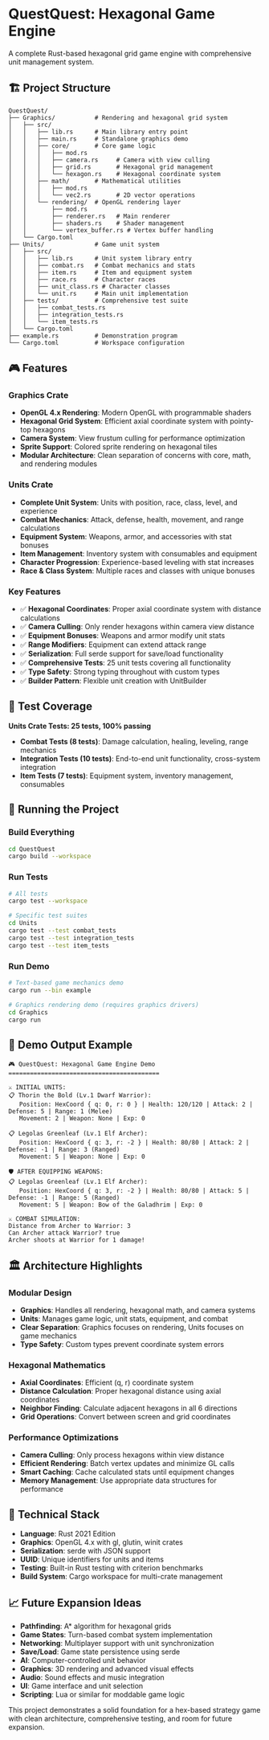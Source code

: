 # QuestQuest: Hexagonal Game Engine

A complete Rust-based hexagonal grid game engine with comprehensive unit management system.

## 🏗️ Project Structure

```
QuestQuest/
├── Graphics/           # Rendering and hexagonal grid system
│   ├── src/
│   │   ├── lib.rs      # Main library entry point
│   │   ├── main.rs     # Standalone graphics demo
│   │   ├── core/       # Core game logic
│   │   │   ├── mod.rs
│   │   │   ├── camera.rs     # Camera with view culling
│   │   │   ├── grid.rs       # Hexagonal grid management
│   │   │   └── hexagon.rs    # Hexagonal coordinate system
│   │   ├── math/       # Mathematical utilities
│   │   │   ├── mod.rs
│   │   │   └── vec2.rs       # 2D vector operations
│   │   └── rendering/  # OpenGL rendering layer
│   │       ├── mod.rs
│   │       ├── renderer.rs   # Main renderer
│   │       ├── shaders.rs    # Shader management
│   │       └── vertex_buffer.rs # Vertex buffer handling
│   └── Cargo.toml
├── Units/              # Game unit system
│   ├── src/
│   │   ├── lib.rs      # Unit system library entry
│   │   ├── combat.rs   # Combat mechanics and stats
│   │   ├── item.rs     # Item and equipment system
│   │   ├── race.rs     # Character races
│   │   ├── unit_class.rs # Character classes
│   │   └── unit.rs     # Main unit implementation
│   ├── tests/          # Comprehensive test suite
│   │   ├── combat_tests.rs
│   │   ├── integration_tests.rs
│   │   └── item_tests.rs
│   └── Cargo.toml
├── example.rs          # Demonstration program
└── Cargo.toml          # Workspace configuration
```

## 🎮 Features

### Graphics Crate
- **OpenGL 4.x Rendering**: Modern OpenGL with programmable shaders
- **Hexagonal Grid System**: Efficient axial coordinate system with pointy-top hexagons
- **Camera System**: View frustum culling for performance optimization
- **Sprite Support**: Colored sprite rendering on hexagonal tiles
- **Modular Architecture**: Clean separation of concerns with core, math, and rendering modules

### Units Crate
- **Complete Unit System**: Units with position, race, class, level, and experience
- **Combat Mechanics**: Attack, defense, health, movement, and range calculations
- **Equipment System**: Weapons, armor, and accessories with stat bonuses
- **Item Management**: Inventory system with consumables and equipment
- **Character Progression**: Experience-based leveling with stat increases
- **Race & Class System**: Multiple races and classes with unique bonuses

### Key Features
- ✅ **Hexagonal Coordinates**: Proper axial coordinate system with distance calculations
- ✅ **Camera Culling**: Only render hexagons within camera view distance
- ✅ **Equipment Bonuses**: Weapons and armor modify unit stats
- ✅ **Range Modifiers**: Equipment can extend attack range
- ✅ **Serialization**: Full serde support for save/load functionality
- ✅ **Comprehensive Tests**: 25 unit tests covering all functionality
- ✅ **Type Safety**: Strong typing throughout with custom types
- ✅ **Builder Pattern**: Flexible unit creation with UnitBuilder

## 🧪 Test Coverage

**Units Crate Tests: 25 tests, 100% passing**
- **Combat Tests (8 tests)**: Damage calculation, healing, leveling, range mechanics
- **Integration Tests (10 tests)**: End-to-end unit functionality, cross-system integration  
- **Item Tests (7 tests)**: Equipment system, inventory management, consumables

## 🚀 Running the Project

### Build Everything
```bash
cd QuestQuest
cargo build --workspace
```

### Run Tests
```bash
# All tests
cargo test --workspace

# Specific test suites
cd Units
cargo test --test combat_tests
cargo test --test integration_tests
cargo test --test item_tests
```

### Run Demo
```bash
# Text-based game mechanics demo
cargo run --bin example

# Graphics rendering demo (requires graphics drivers)
cd Graphics
cargo run
```

## 🎯 Demo Output Example

```
🎮 QuestQuest: Hexagonal Game Engine Demo
==========================================

⚔️ INITIAL UNITS:
📋 Thorin the Bold (Lv.1 Dwarf Warrior):
   Position: HexCoord { q: 0, r: 0 } | Health: 120/120 | Attack: 2 | Defense: 5 | Range: 1 (Melee)
   Movement: 2 | Weapon: None | Exp: 0

📋 Legolas Greenleaf (Lv.1 Elf Archer):
   Position: HexCoord { q: 3, r: -2 } | Health: 80/80 | Attack: 2 | Defense: -1 | Range: 3 (Ranged)
   Movement: 5 | Weapon: None | Exp: 0

🛡️ AFTER EQUIPPING WEAPONS:
📋 Legolas Greenleaf (Lv.1 Elf Archer):
   Position: HexCoord { q: 3, r: -2 } | Health: 80/80 | Attack: 5 | Defense: -1 | Range: 5 (Ranged)
   Movement: 5 | Weapon: Bow of the Galadhrim | Exp: 0

⚔️ COMBAT SIMULATION:
Distance from Archer to Warrior: 3
Can Archer attack Warrior? true
Archer shoots at Warrior for 1 damage!
```

## 🏛️ Architecture Highlights

### Modular Design
- **Graphics**: Handles all rendering, hexagonal math, and camera systems
- **Units**: Manages game logic, unit stats, equipment, and combat
- **Clear Separation**: Graphics focuses on rendering, Units focuses on game mechanics
- **Type Safety**: Custom types prevent coordinate system errors

### Hexagonal Mathematics  
- **Axial Coordinates**: Efficient (q, r) coordinate system
- **Distance Calculation**: Proper hexagonal distance using axial coordinates
- **Neighbor Finding**: Calculate adjacent hexagons in all 6 directions
- **Grid Operations**: Convert between screen and grid coordinates

### Performance Optimizations
- **Camera Culling**: Only process hexagons within view distance
- **Efficient Rendering**: Batch vertex updates and minimize GL calls
- **Smart Caching**: Cache calculated stats until equipment changes
- **Memory Management**: Use appropriate data structures for performance

## 🔧 Technical Stack

- **Language**: Rust 2021 Edition
- **Graphics**: OpenGL 4.x with gl, glutin, winit crates
- **Serialization**: serde with JSON support  
- **UUID**: Unique identifiers for units and items
- **Testing**: Built-in Rust testing with criterion benchmarks
- **Build System**: Cargo workspace for multi-crate management

## 📈 Future Expansion Ideas

- **Pathfinding**: A* algorithm for hexagonal grids
- **Game States**: Turn-based combat system implementation
- **Networking**: Multiplayer support with unit synchronization
- **Save/Load**: Game state persistence using serde
- **AI**: Computer-controlled unit behavior
- **Graphics**: 3D rendering and advanced visual effects
- **Audio**: Sound effects and music integration
- **UI**: Game interface and unit selection
- **Scripting**: Lua or similar for moddable game logic

This project demonstrates a solid foundation for a hex-based strategy game with clean architecture, comprehensive testing, and room for future expansion.